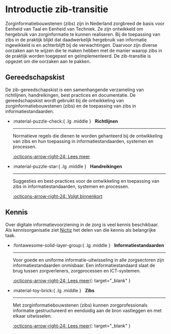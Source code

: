 ﻿# Introductie zib-transitie

Zorginformatiebouwstenen (zibs) zijn in Nederland zorgbreed de basis voor Eenheid van Taal en Eenheid van Techniek. Ze
zijn ontwikkeld om hergebruik van zorginformatie te kunnen realiseren. Bij de toepassing van zibs in de praktijk blijkt
dat daadwerkelijk hergebruik van informatie ingewikkeld is en achterblijft bij de verwachtingen. Daarvoor zijn diverse
oorzaken aan te wijzen die te maken hebben met de manier waarop zibs in de praktijk worden toegepast en geïmplementeerd.
De zib-transitie is opgezet om die oorzaken aan te pakken.

## Gereedschapskist

De zib-gereedschapskist is een samenhangende verzameling van richtlijnen, handreikingen, best practices en documentatie.
De gereedschapskist wordt gebruikt bij de ontwikkeling van zorginformatiebouwstenen (zibs) en de toepassing van zibs in
informatiestandaarden.

<div class="grid cards" markdown>

-   :material-puzzle-check:{ .lg .middle } &nbsp; **Richtlijnen**

    ---

    Normatieve regels die dienen te worden gehanteerd bij de ontwikkeling van zibs en hun toepassing in
    informatiestandaarden, systemen en processen.

    [:octicons-arrow-right-24: Lees meer](https://richtlijnen.zibtransitie.nl/)

-   :material-puzzle-star:{ .lg .middle } &nbsp; **Handreikingen**

    ---

    Suggesties en best-practices voor de ontwikkeling en toepassing van zibs in informatiestandaarden, systemen en
    processen.

    [:octicons-arrow-right-24: Volgt binnenkort](#)

</div>

## Kennis

Over digitale informatievoorziening in de zorg is veel kennis beschikbaar. Als kennisorganisatie ziet [Nictiz](
./nictiz.md) het delen van die kennis als belangrijke taak.

<div class="grid cards" markdown>

-   :fontawesome-solid-layer-group:{ .lg .middle } &nbsp; **Informatiestandaarden**

    ---

    Voor goede en uniforme informatie-uitwisseling in alle zorgsectoren zijn informatiestandaarden onmisbaar. Een
    informatiestandaard slaat de brug tussen zorgverleners, zorgprocessen en ICT-systemen.

    [:octicons-arrow-right-24: Lees meer](https://informatiestandaarden.nictiz.nl/){: target="_blank" }

-   :material-toy-brick:{ .lg .middle } &nbsp; **Zibs**

    ---

    Met zorginformatiebouwstenen (zibs) kunnen zorgprofessionals informatie gestructureerd en eenduidig aan de bron 
    vastleggen en met elkaar uitwisselen.

    [:octicons-arrow-right-24: Lees meer](https://zibs.nl/){: target="_blank" }

</div>